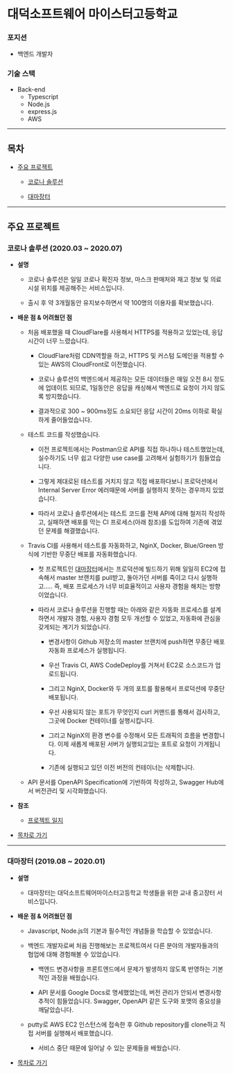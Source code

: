 # 대덕소프트웨어 마이스터고등학교
### 포지션
- 백엔드 개발자

### 기술 스택
- Back-end
  - Typescript
  - Node.js
  - express.js
  - AWS

---

## 목차

- [주요 프로젝트](#주요-프로젝트)
  - [코로나 솔루션](#코로나-솔루션-(2020.03-~-2020.07))

  - [대마장터](#대마장터-(2019.08-~-2020.01))

---

## 주요 프로젝트
### 코로나 솔루션 (2020.03 ~ 2020.07)

- **설명**
  - 코로나 솔루션은 일일 코로나 확진자 정보, 마스크 판매처와 재고 정보 및 의료시설 위치를 제공해주는 서비스입니다.

  - 출시 후 약 3개월동안 유지보수하면서 약 100명의 이용자를 확보했습니다.

- **배운 점 & 어려웠던 점**
  - 처음 배포했을 때 CloudFlare를 사용해서 HTTPS를 적용하고 있었는데, 응답 시간이 너무 느렸습니다.

    - CloudFlare처럼 CDN역할을 하고, HTTPS 및 커스텀 도메인을 적용할 수 있는 AWS의 CloudFront로 이전했습니다.

    - 코로나 솔루션의 백엔드에서 제공하는 모든 데이터들은 매일 오전 8시 정도에 업데이트 되므로, 1일동안은 응답을 캐싱해서 백엔드로 요청이 가지 않도록 방지했습니다.

    - 결과적으로 300 ~ 900ms정도 소요되던 응답 시간이 20ms 이하로 확실하게 줄어들었습니다.

  - 테스트 코드를 작성했습니다.
    - 이전 프로젝트에서는 Postman으로 API를 직접 하나하나 테스트했었는데, 실수하기도 너무 쉽고 다양한 use case를 고려해서 실험하기가 힘들었습니다.

    - 그렇게 제대로된 테스트를 거치지 않고 직접 배포하다보니 프로덕션에서 Internal Server Error 에러때문에 서버를 실행하지 못하는 경우까지 있었습니다.

    - 따라서 코로나 솔루션에서는 테스트 코드를 전체 API에 대해 철저히 작성하고, 실패하면 배포를 막는 CI 프로세스(아래 참조)를 도입하여 기존에 겪었던 문제를 해결했습니다.

  - Travis CI를 사용해서 테스트를 자동화하고, NginX, Docker, Blue/Green 방식에 기반한 무중단 배포를 자동화했습니다.

    - 첫 프로젝트인 [대마장터](#대마장터-(2019.08-~-2020.01))에서는 프로덕션에 빌드하기 위해 일일히 EC2에 접속해서 master 브랜치를 pull받고, 돌아가던 서버를 죽이고 다시 실행하고..... 즉, 배포 프로세스가 너무 비효율적이고 사용자 경험을 해치는 방향이었습니다.

    - 따라서 코로나 솔루션을 진행할 때는 아래와 같은 자동화 프로세스를 설계하면서 개발자 경험, 사용자 경험 모두 개선할 수 있었고, 자동화에 관심을 갖게되는 계기가 되었습니다.

      - 변경사항이 Github 저장소의 master 브랜치에 push하면 무중단 배포 자동화 프로세스가 실행됩니다.

      - 우선 Travis CI, AWS CodeDeploy를 거쳐서 EC2로 소스코드가 업로드됩니다.

      - 그리고 NginX, Docker와 두 개의 포트를 활용해서 프로덕션에 무중단 배포됩니다.

      - 우선 사용되지 않는 포트가 무엇인지 curl 커맨드를 통해서 검사하고, 그곳에 Docker 컨테이너를 실행시킵니다.

      - 그리고 NginX의 환경 변수를 수정해서 모든 트래픽의 흐름을 변경합니다. 이제 새롭게 배포된 서버가 실행되고있는 포트로 요청이   가게됩니다.

      - 기존에 실행되고 있던 이전 버전의 컨테이너는 삭제합니다.

  - API 문서를 OpenAPI Specification에 기반하여 작성하고, Swagger Hub에서 버전관리 및 시각화했습니다.

- **참조**
  - [프로젝트 일지](https://velog.io/@alvin/series/%ED%94%84%EB%A1%9C%EC%A0%9D%ED%8A%B8-%EC%BD%94%EB%A1%9C%EB%82%98-%EC%86%94%EB%A3%A8%EC%85%98)

- [목차로 가기](#목차)

---

### 대마장터 (2019.08 ~ 2020.01)

- **설명**
  - 대마장터는 대덕소프트웨어마이스터고등학교 학생들을 위한 교내 중고장터 서비스입니다.

- **배운 점 & 어려웠던 점**
  - Javascript, Node.js의 기본과 필수적인 개념들을 학습할 수 있었습니다.

  - 백엔드 개발자로써 처음 진행해보는 프로젝트여서 다른 분야의 개발자들과의 협업에 대해 경험해볼 수 있었습니다.
    - 백엔드 변경사항을 프론트엔드에서 문제가 발생하지 않도록 반영하는 기본적인 과정을 배웠습니다.

    - API 문서를 Google Docs로 명세했었는데, 버전 관리가 안되서 변경사항 추적이 힘들었습니다. Swagger, OpenAPI 같은 도구와 포맷의 중요성을 깨달았습니다.

  - putty로 AWS EC2 인스턴스에 접속한 후 Github repository를 clone하고 직접 서버를 실행해서 배포했습니다.

    - 서비스 중단 때문에 일어날 수 있는 문제들을 배웠습니다.

- [목차로 가기](#목차)
